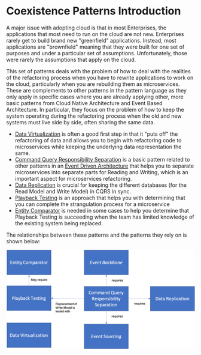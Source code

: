 # Coexistence Patterns Introduction

A major issue with adopting cloud is that in most Enterprises, the applications that most need to run on the cloud are not new.  Enterprises rarely get to build brand new "greenfield" applications. Instead, most applications are "brownfield" meaning that they were built for one set of purposes and under a particular set of assumptions.  Unfortunately, those were rarely the assumptions that apply on the cloud.

This set of patterns deals with the problem of how to deal with the realities of the refactoring process when you have to rewrite applications to work on the cloud, particularly when you are rebuilding them as microservices.  These are complements to other patterns in the pattern language as they only apply in specific cases where you are already applying other, more basic patterns from Cloud Native Architecture and Event Based Architecture.  In particular, they focus on the problem of how to keep the system operating during the refactoring process when the old and new systems must live side by side, often sharing the same data.

*  [Data Virtualization](Data-Virtualization.md) is often a good first step in that it "puts off" the refactoring of data and allows you to begin with refactoring code to microservices while keeping the underlying data representation the same.
*  [Command Query Responsibility Separation](Command-Query-Responsibility-Separation.md) is a basic pattern related to other patterns in an [Event Driven Architecture](../Event-Based-Architecture/Event-Driven-Architecture.md) that helps you to separate microservices into separate parts for Reading and Writing, which is an important aspect for microservices refactoring.
* [Data Replication](Data-Replication.md) is crucial for keeping the different databases (for the Read Model and Write Model) in CQRS in sync.
* [Playback Testing](Playback-Testing.md) is an approach that helps you with determining that you can complete the strangulation process for a microservice
* [Entity Comparator](Entity-Comparator.md) is needed in some cases to help you determine that Playback Testing is succeeding when the team has limited knowledge of the existing system being replaced.

The relationships between these patterns and the patterns they rely on is shown below:

![Coexistence Patterns](../assets/CoexistencePatterns.png)
